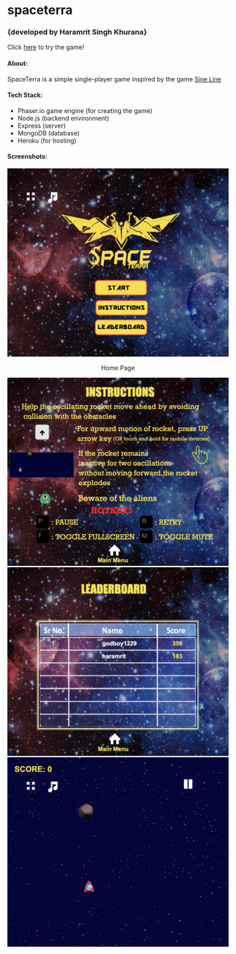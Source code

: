 # spaceterra
### {developed by Haramrit Singh Khurana}

Click [here](spaceterra.herokuapp.com) to try the game!

#### About:
SpaceTerra is a simple single-player game inspired by the game [Sine Line](https://play.google.com/store/apps/details?id=com.ThirdState.SineLine&hl=en_US&gl=US)

#### Tech Stack:
 - Phaser.io game engine (for creating the game)
- Node.js (backend environment)
- Express (server)
- MongoDB (database)
- Heroku (for hosting)

#### Screenshots:

![Home Page](screenshots/homepage.png)
<p style="text-align: center;">Home Page</p>


![Instructions](screenshots/instructions.png)
![Leaderboard](screenshots/leaderboard.png)
![Game Play](screenshots/game.png)
